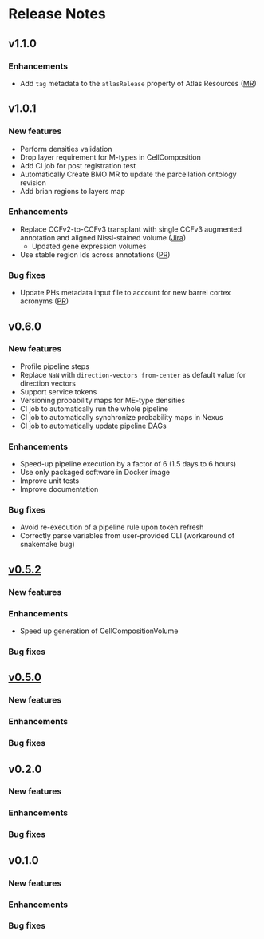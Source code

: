 # Release Notes

## v1.1.0
### Enhancements
- Add `tag` metadata to the `atlasRelease` property of Atlas Resources ([MR](https://bbpgitlab.epfl.ch/dke/apps/blue_brain_atlas_nexus_push/-/merge_requests/56)) 

## v1.0.1
### New features
- Perform densities validation
- Drop layer requirement for M-types in CellComposition
- Add CI job for post registration test
- Automatically Create BMO MR to update the parcellation ontology revision
- Add brian regions to layers map
### Enhancements
- Replace CCFv2-to-CCFv3 transplant with single CCFv3 augmented annotation and aligned Nissl-stained volume ([Jira](https://bbpteam.epfl.ch/project/issues/browse/MS-5))
  - Updated gene expression volumes
- Use stable region Ids across annotations ([PR](https://github.com/BlueBrain/atlas-splitter/pull/10))
### Bug fixes
- Update PHs metadata input file to account for new barrel cortex acronyms ([PR](https://github.com/BlueBrain/atlas-placement-hints/pull/14)) 

## v0.6.0
### New features
- Profile pipeline steps
- Replace `NaN` with `direction-vectors from-center` as default value for direction vectors
- Support service tokens
- Versioning probability maps for ME-type densities
- CI job to automatically run the whole pipeline
- CI job to automatically synchronize probability maps in Nexus
- CI job to automatically update pipeline DAGs 
### Enhancements
- Speed-up pipeline execution by a factor of 6 (1.5 days to 6 hours) 
- Use only packaged software in Docker image
- Improve unit tests
- Improve documentation
### Bug fixes
- Avoid re-execution of a pipeline rule upon token refresh
- Correctly parse variables from user-provided CLI (workaround of snakemake bug) 


## [v0.5.2](https://bbpgitlab.epfl.ch/dke/apps/blue_brain_atlas_pipeline/-/tags/v0.5.2)
### New features
### Enhancements
- Speed up generation of CellCompositionVolume
### Bug fixes


## [v0.5.0](https://bbpgitlab.epfl.ch/dke/apps/blue_brain_atlas_pipeline/-/tags/v0.5.0)
### New features
### Enhancements
### Bug fixes


## v0.2.0
### New features
### Enhancements
### Bug fixes


## v0.1.0
### New features
### Enhancements
### Bug fixes
